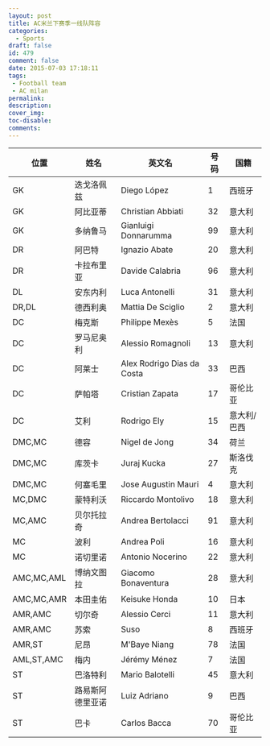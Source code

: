 ```yaml
---
layout: post
title: AC米兰下赛季一线队阵容
categories:
  - Sports
draft: false
id: 479
comment: false
date: 2015-07-03 17:18:11
tags:
 - Football team
 - AC milan
permalink:
description:
cover_img:
toc-disable:
comments:
---
```


<table>
<thead>
<tr>
  <th>位置</th>
  <th>姓名</th>
  <th>英文名</th>
  <th>号码</th>
  <th>国籍</th>
</tr>
</thead>
<tbody>
<tr>
  <td>GK</td>
  <td>迭戈洛佩兹</td>
  <td>Diego López</td>
  <td>1</td>
  <td>西班牙</td>
</tr>
<tr>
  <td>GK</td>
  <td>阿比亚蒂</td>
  <td>Christian Abbiati</td>
  <td>32</td>
  <td>意大利</td>
</tr>
<tr>
  <td>GK</td>
  <td>多纳鲁马</td>
  <td>Gianluigi Donnarumma</td>
  <td>99</td>
  <td>意大利</td>
</tr>
<tr>
  <td>DR</td>
  <td>阿巴特</td>
  <td>Ignazio Abate</td>
  <td>20</td>
  <td>意大利</td>
</tr>
<tr>
  <td>DR</td>
  <td>卡拉布里亚</td>
  <td>Davide Calabria</td>
  <td>96</td>
  <td>意大利</td>
</tr>
<tr>
  <td>DL</td>
  <td>安东内利</td>
  <td>Luca Antonelli</td>
  <td>31</td>
  <td>意大利</td>
</tr>
<tr>
  <td>DR,DL</td>
  <td>德西利奥</td>
  <td>Mattia De Sciglio</td>
  <td>2</td>
  <td>意大利</td>
</tr>
<tr>
  <td>DC</td>
  <td>梅克斯</td>
  <td>Philippe Mexès</td>
  <td>5</td>
  <td>法国</td>
</tr>
<tr>
  <td>DC</td>
  <td>罗马尼奥利</td>
  <td>Alessio Romagnoli</td>
  <td>13</td>
  <td>意大利</td>
</tr>
<tr>
  <td>DC</td>
  <td>阿莱士</td>
  <td>Alex Rodrigo Dias da Costa</td>
  <td>33</td>
  <td>巴西</td>
</tr>
<tr>
  <td>DC</td>
  <td>萨帕塔</td>
  <td>Cristian Zapata</td>
  <td>17</td>
  <td>哥伦比亚</td>
</tr>
<tr>
  <td>DC</td>
  <td>艾利</td>
  <td>Rodrigo Ely</td>
  <td>15</td>
  <td>意大利/巴西</td>
</tr>
<tr>
  <td>DMC,MC</td>
  <td>德容</td>
  <td>Nigel de Jong</td>
  <td>34</td>
  <td>荷兰</td>
</tr>
<tr>
  <td>DMC,MC</td>
  <td>库茨卡</td>
  <td>Juraj Kucka</td>
  <td>27</td>
  <td>斯洛伐克</td>
</tr>
<tr>
  <td>DMC,MC</td>
  <td>何塞毛里</td>
  <td>Jose Augustin Mauri</td>
  <td>4</td>
  <td>意大利</td>
</tr>
<tr>
  <td>MC,DMC</td>
  <td>蒙特利沃</td>
  <td>Riccardo Montolivo</td>
  <td>18</td>
  <td>意大利</td>
</tr>
<tr>
  <td>MC,AMC</td>
  <td>贝尔托拉奇</td>
  <td>Andrea Bertolacci</td>
  <td>91</td>
  <td>意大利</td>
</tr>
<tr>
  <td>MC</td>
  <td>波利</td>
  <td>Andrea Poli</td>
  <td>16</td>
  <td>意大利</td>
</tr>
<tr>
  <td>MC</td>
  <td>诺切里诺</td>
  <td>Antonio Nocerino</td>
  <td>22</td>
  <td>意大利</td>
</tr>
<tr>
  <td>AMC,MC,AML</td>
  <td>博纳文图拉</td>
  <td>Giacomo Bonaventura</td>
  <td>28</td>
  <td>意大利</td>
</tr>
<tr>
  <td>AMC,MC,AMR</td>
  <td>本田圭佑</td>
  <td>Keisuke Honda</td>
  <td>10</td>
  <td>日本</td>
</tr>
<tr>
  <td>AMR,AMC</td>
  <td>切尔奇</td>
  <td>Alessio Cerci</td>
  <td>11</td>
  <td>意大利</td>
</tr>
<tr>
  <td>AMR,AMC</td>
  <td>苏索</td>
  <td>Suso</td>
  <td>8</td>
  <td>西班牙</td>
</tr>
<tr>
  <td>AMR,ST</td>
  <td>尼昂</td>
  <td>M'Baye Niang</td>
  <td>78</td>
  <td>法国</td>
</tr>
<tr>
  <td>AML,ST,AMC</td>
  <td>梅内</td>
  <td>Jérémy Ménez</td>
  <td>7</td>
  <td>法国</td>
</tr>
<tr>
  <td>ST</td>
  <td>巴洛特利</td>
  <td>Mario Balotelli</td>
  <td>45</td>
  <td>意大利</td>
</tr>
<tr>
  <td>ST</td>
  <td>路易斯阿德里亚诺</td>
  <td>Luiz Adriano</td>
  <td>9</td>
  <td>巴西</td>
</tr>
<tr>
  <td>ST</td>
  <td>巴卡</td>
  <td>Carlos Bacca</td>
  <td>70</td>
  <td>哥伦比亚</td>
</tr>
</tbody>
</table>